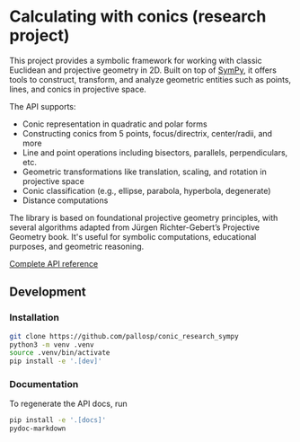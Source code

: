 # Calculating with conics (research project)

This project provides a symbolic framework for working with classic Euclidean
and projective geometry in 2D. Built on top of [SymPy](https://www.sympy.org/),
it offers tools to construct, transform, and analyze geometric entities such as
points, lines, and conics in projective space.

The API supports:

- Conic representation in quadratic and polar forms
- Constructing conics from 5 points, focus/directrix, center/radii, and more
- Line and point operations including bisectors, parallels, perpendiculars, etc.
- Geometric transformations like translation, scaling, and rotation in
  projective space
- Conic classification (e.g., ellipse, parabola, hyperbola, degenerate)
- Distance computations

The library is based on foundational projective geometry principles, with
several algorithms adapted from Jürgen Richter-Gebert’s Projective Geometry
book. It's useful for symbolic computations, educational purposes, and geometric
reasoning.

[Complete API reference](docs/api.md)

## Development

### Installation

```sh
git clone https://github.com/pallosp/conic_research_sympy
python3 -m venv .venv
source .venv/bin/activate
pip install -e '.[dev]'
```

### Documentation

To regenerate the API docs, run

```sh
pip install -e '.[docs]'
pydoc-markdown
```
